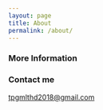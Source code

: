 ```yaml
---
layout: page
title: About
permalink: /about/
---
```



### More Information 


### Contact me
[tpgmlthd2018@gmail.com](tpgmlthd2018@gmail.com)